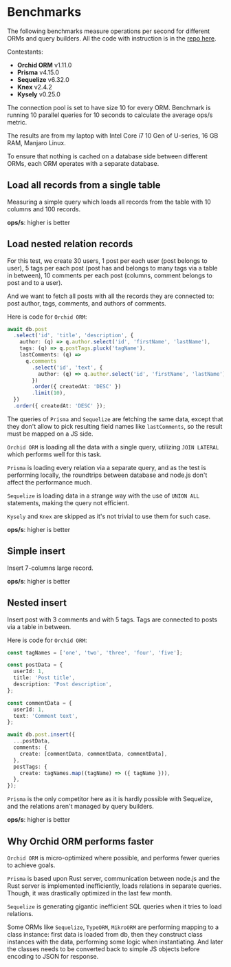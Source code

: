 <script setup>
import Chart from '../.vitepress/theme/components/Chart.vue'

const queryAllData = {
  labels: ['Orchid ORM', 'Prisma', 'Sequelize', 'Kysely', 'Knex'],
  datasets: [{
    data: [2696, 2298, 1161, 1745, 1693],
    backgroundColor: [
      '#b469ff',
      '#5a67d8',
      '#52b0e7',
      '#ccb765',
      '#c85b24',
    ],
  }]
}

const nestedSelectData = {
  labels: ['Orchid ORM', 'Prisma', 'Sequelize'],
  datasets: [{
    data: [1218, 734, 135],
    backgroundColor: [
      '#b469ff',
      '#5a67d8',
      '#52b0e7',
    ],
  }]
}

const simpleInsertData = {
  labels: ['Orchid ORM', 'Prisma', 'Sequelize', 'Kysely', 'Knex'],
  datasets: [{
    data: [9224, 4893, 3931, 9930, 9460],
    backgroundColor: [
      '#b469ff',
      '#5a67d8',
      '#52b0e7',
      '#ccb765',
      '#c85b24',
    ],
  }]
}

const nestedInsertData = {
  labels: ['Orchid ORM', 'Prisma'],
  datasets: [{
    data: [2205, 1523],
    backgroundColor: [
      '#b469ff',
      '#5a67d8',
      '#52b0e7',
    ],
  }]
}
</script>

# Benchmarks

The following benchmarks measure operations per second for different ORMs and query builders.
All the code with instruction is in the [repo here](https://github.com/romeerez/orchid-orm-examples/tree/main/packages/benchmarks).

Contestants:

- **Orchid ORM** v1.11.0
- **Prisma** v4.15.0
- **Sequelize** v6.32.0
- **Knex** v2.4.2
- **Kysely** v0.25.0

The connection pool is set to have size 10 for every ORM.
Benchmark is running 10 parallel queries for 10 seconds to calculate the average ops/s metric.

The results are from my laptop with Intel Core i7 10 Gen of U-series, 16 GB RAM, Manjaro Linux.

To ensure that nothing is cached on a database side between different ORMs, each ORM operates with a separate database.

## Load all records from a single table

Measuring a simple query which loads all records from the table with 10 columns and 100 records.

**ops/s**: higher is better

<Chart :chartData='queryAllData' />

## Load nested relation records

For this test,
we create 30 users,
1 post per each user (post belongs to user),
5 tags per each post (post has and belongs to many tags via a table in between),
10 comments per each post (columns, comment belongs to post and to a user).

And we want to fetch all posts with all the records they are connected to: post author, tags, comments, and authors of comments.

Here is code for `Orchid ORM`:

```ts
await db.post
  .select('id', 'title', 'description', {
    author: (q) => q.author.select('id', 'firstName', 'lastName'),
    tags: (q) => q.postTags.pluck('tagName'),
    lastComments: (q) =>
      q.comments
        .select('id', 'text', {
          author: (q) => q.author.select('id', 'firstName', 'lastName'),
        })
        .order({ createdAt: 'DESC' })
        .limit(10),
  })
  .order({ createdAt: 'DESC' });
```

The queries of `Prisma` and `Sequelize` are fetching the same data, except that they don't allow to pick resulting field names like `lastComments`, so the result must be mapped on a JS side.

`Orchid ORM` is loading all the data with a single query, utilizing `JOIN LATERAL` which performs well for this task.

`Prisma` is loading every relation via a separate query, and as the test is performing locally, the roundtrips between database and node.js don't affect the performance much.

`Sequelize` is loading data in a strange way with the use of `UNION ALL` statements, making the query not efficient.

`Kysely` and `Knex` are skipped as it's not trivial to use them for such case.

**ops/s**: higher is better

<Chart :chartData='nestedSelectData' />

## Simple insert

Insert 7-columns large record.

**ops/s**: higher is better

<Chart :chartData='simpleInsertData' />

## Nested insert

Insert post with 3 comments and with 5 tags. Tags are connected to posts via a table in between.

Here is code for `Orchid ORM`:

```ts
const tagNames = ['one', 'two', 'three', 'four', 'five'];

const postData = {
  userId: 1,
  title: 'Post title',
  description: 'Post description',
};

const commentData = {
  userId: 1,
  text: 'Comment text',
};

await db.post.insert({
  ...postData,
  comments: {
    create: [commentData, commentData, commentData],
  },
  postTags: {
    create: tagNames.map((tagName) => ({ tagName })),
  },
});
```

`Prisma` is the only competitor here as it is hardly possible with Sequelize, and the relations aren't managed by query builders.

**ops/s**: higher is better

<Chart :chartData='nestedInsertData' />

## Why Orchid ORM performs faster

`Orchid ORM` is micro-optimized where possible, and performs fewer queries to achieve goals.

`Prisma` is based upon Rust server, communication between node.js and the Rust server is implemented inefficiently, loads relations in separate queries.
Though, it was drastically optimized in the last few month.

`Sequelize` is generating gigantic inefficient SQL queries when it tries to load relations.

Some ORMs like `Sequelize`, `TypeORM`, `MikroORM` are performing mapping to a class instance:
first data is loaded from db, then they construct class instances with the data, performing some logic when instantiating.
And later the classes needs to be converted back to simple JS objects before encoding to JSON for response.
